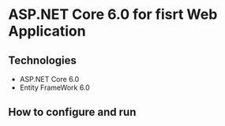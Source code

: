 # ASP.NET Core 6.0 for fisrt Web Application
## Technologies
- ASP.NET Core 6.0
- Entity FrameWork 6.0
## How to configure and run